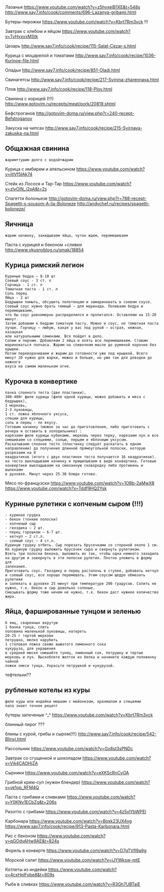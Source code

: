 Лазанья
	https://www.youtube.com/watch?v=z5hyxelB1XE&t=548s
	http://www.say7.info/cook/comments/696-Lazanya-gribami.html
	
Бутеры-пирожки
	https://www.youtube.com/watch?v=Kbrt7Rm3vck !!!

Завтрак с хлебом и яйцом
	https://www.youtube.com/watch?v=TvHvxvxMStk

Цезарь
	http://www.say7.info/cook/recipe/115-Salat-Cezar-s.html

Курица с моцарелой и томатами
	http://www.say7.info/cook/recipe/1036-Kurinoe-file.html

Оладьи
	http://www.say7.info/cook/recipe/851-Oladi.html

Свинагетсы
	http://www.say7.info/cook/recipe/217-Svinina-zharennaya.html

Плов
	http://www.say7.info/cook/recipe/118-Plov.html

Свинина с корицей (!!!)
	http://www.gotovim.ru/recepts/meat/pork/20819.shtml

Бефстроганов
	http://gotovim-doma.ru/view.php?r=240-recept-Befstroganov

Закуска на чипсах
	http://www.say7.info/cook/recipe/215-Syirnaya-zakuska-na.html

Общажная свинина
---
	жарим+тушим долго с водой+жарим

Курица с имбирем и апельсином
	https://www.youtube.com/watch?v=iItVf5IAk74

Стейк из Лосося и Тар-Тар
	https://www.youtube.com/watch?v=zlvOiN_j2pA&t=2s

Спагетти болоньезе
	http://gotovim-doma.ru/view.php?r=788-recept-Spagetti-s-sousom-A-lia-Boloneze
	http://andychef.ru/recipes/spagetti-boloneze/

Яичница
---
	жарим начинку, закидываем яйца, чуток ждем, перемешиваем

Паста с курицей и беконом +сливки
	http://www.vkusnyblog.ru/smak/18854

Курица римский легион
---
	Куриные бедра – 8-10 шт
	Соевый соус - 3 ст. л
	Горчица - 1 ст. л
	Томатная паста - 1 ст. л
	Соль перец
	Яйца - 2 шт
	Бедрышки помыть, обсушить полотенцем и замариновать в соевом соусе. Соевый соус нужно брать темный – для маринада. Поливаем бедра и перемешиваем, 
	что бы соус равномерно распределился и пропитался. Оставляем на 15-20 минут.
	Затем добавим к бедрам томатную пасту. Можно и соус, но томатная паста лучше. Горчицу – любую, какая у вас под рукой – острая, нежная, казацкая 
	или натуральными семенами. Вся пойдет в дело.
	Солим и перчим. Добавляем 2 яйца и опять все перемешиваем. Ставим мариноваться полчаса. Жарим на сливочном масле до румяной корочки без крышки.
	Потом переворачиваем и жарим до готовности уже под крышкой. Всего минут 20 нужно для жарки, можно и больше, но уже так для доводки до нежного 
	вкуса на самом маленьком огне.

Курочка в конвертике
---
	пачка слоеного теста (две пластинки),
	300-400г филе курицы (филе одной курицы, можно добавить и мясо с бедрышек),
	1 морковь, 
	2-3 луковицы,
	1 ст. ложка яблочного уксуса,
	специи для курицы,
	соль и перец - по вкусу.
	Готовим начинку (можно за час до приготовления, либо приготовить с вечера и оставить в холодильнике) :
	нарезаем филе курицы кубиками, морковь через терку, нарезаем лук и все смешиваем со специями, солью, перцем и яблочным уксусом.
	Раскатываем слоеное тесто (пластинку следует раскатать в одном направлении) до получения длинной прямоугольной полоски, которую разрезаем на 8 
	квадратиков (итого с двух пластинок теста получается 16 квадратиков).
	на тесто выкладываем начинку и прищипываем в виде конвертика. Готовые конвертики выкладываем на смазанную сковородку либо противень и выпекаем 
	в духовке. Минут через 25-30 блюдо готово.

Мясо по-французски
	https://www.youtube.com/watch?v=1OBb-2aMwX8
	https://www.youtube.com/watch?v=Tddf9HQ2Ysk

Куриные рулетики с копченым сыром (!!!)
---
	- куриная грудка
	- бекон (тонкие полоски)
	- копченый сыр
	- гвоздика — 2 шт. 
	- перец горошком — 6-7 шт.
	- кетчуп — 2 ст.л.
	- соевый соус — 4 ст.л.
	Куриную грудку отбить. Сыр порезать брусочками со стороной около 1 см. На куриную грудку выложить брусочек сыра и свернуть рулетиком. 
	Взять три полоски бекона, выложить их так, чтобы одна немного заходила на другую и завернуть в эти полоски рулетик. Плотно уложить в форму для 
	запекания.
	Приготовить соус. Гвоздику и перец растолочь в ступке, добавить кетчуп и соевый соус, все хорошо перемешать. Этим соусом щедро обмазать рулетики 
	и запекать в духовке 25 минут при температуре 200 градусов. Солить не нужно, т.к. бекон и сыр довольно соленые.
	Смазывать форму тоже ничем не нужно, т.к. бекон даст нужное количество жира.

Яйца, фаршированные тунцом и зеленью
---
	6 яиц, сваренных вкрутую
	1 банка тунца, слить
	половина маленькой луковицы, натереть
	20-25 г тертой моркови
	петрушка, мелко нарубить
	1 столовая ложка свеже выжатого лимонного сока
	кукуруза, для украшения
	в средней миске смешайте тунец, лимонный сок, петрушку и тертые морковь и лук. Выскоблите желток из белка и начините каждую половинку чайной 
	ложки смеси тунца. Украсьте петрушкой и кукурузой.

тефтельки??

рубленые котелы из куры
---
	филе куры или индейки мешаем с майонезом, крахмалом и специями
	папа знает точнее рецепт

бутеры запеченые ^_^
	https://www.youtube.com/watch?v=Kbrt7Rm3vck

блинный пирог
	???

блины с курой, грибы и сыром(!!!)
	http://www.say7.info/cook/recipe/542-Blinyi.html

Рассольник
  https://www.youtube.com/watch?v=Gx8st3sPNDc

Завтрак со сгущенкой и шоколадом
  https://www.youtube.com/watch?v=Vik4CAOHjZA

Сырники
  https://www.youtube.com/watch?v=eXKScRnCyOA

Грибной крем-суп (нужен блендер)
  https://www.youtube.com/watch?v=ve1op_RFM4Q

Паста с грибами и сливками
  https://www.youtube.com/watch?v=Y0KNv1ECbZg&t=206s

Ризотто с грибами
  https://www.youtube.com/watch?v=4z5vlYbWPEI

Карбонара
  https://www.youtube.com/watch?v=Boxk23UX4yg
  https://www.say7.info/cook/recipe/913-Pasta-Karbonara.html

Рис с беконом
  https://www.youtube.com/watch?v=qGOdvAHw9AE&t=824s

Форель в конверте
  https://www.youtube.com/watch?v=D7qTVfl9a9g
  
Морской салат
  https://www.youtube.com/watch?v=iJYWksw-mtE
  
Котлеты из индейки
  https://www.youtube.com/watch?v=4cxHplFobe8&t=809s
  
Рыба в сливках
  https://www.youtube.com/watch?v=R3Gh7UBTaiE

